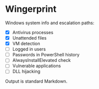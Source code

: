 # Wingerprint

Windows system info and escalation paths:

- [x] Antivirus processes
- [x] Unattended files
- [x] VM detection
- [ ] Logged in users
- [ ] Passwords in PowerShell history
- [ ] ​AlwaysInstallElevated check
- [ ] Vulnerable applications
- [ ] DLL hijacking

Output is standard Markdown.
